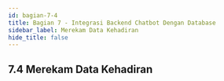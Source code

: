 ```yaml
---
id: bagian-7-4
title: Bagian 7 - Integrasi Backend Chatbot Dengan Database
sidebar_label: Merekam Data Kehadiran
hide_title: false
---
```

## 7.4 Merekam Data Kehadiran
